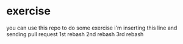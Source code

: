 # exercise
you can use this repo to do some exercise
i'm inserting this line and sending pull request
1st rebash
2nd rebash
3rd rebash